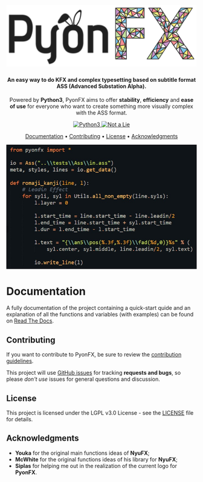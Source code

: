 
<h1 align="center">
  <img src="https://github.com/CoffeeStraw/PyonFX/blob/master/docs/source/_static/PyonFX%20Logo.png?raw=true" alt="PyonFX Logo" width="600">
</h1>

<h4 align="center">An easy way to do KFX and complex typesetting based on subtitle format ASS (Advanced Substation Alpha).</h4>
<p align="center">Powered by <b>Python3</b>, PyonFX aims to offer <b>stability</b>, <b>efficiency</b> and <b>ease of use</b> 
for everyone who want to create something more visually complex with the ASS format.</p>

<p align="center">
  <a href="https://www.python.org/">
    <img src="https://forthebadge.com/images/badges/made-with-python.svg"
         alt="Python3">
  </a>
  <a href="https://forthebadge.com">
    <img src="https://forthebadge.com/images/badges/its-not-a-lie-if-you-believe-it.svg"
         alt="Not a Lie">
  </a>
</p>

<p align="center">
  <a href="#documentation">Documentation</a> •
  <a href="#contributing">Contributing</a> •
  <a href="#license">License</a> •
  <a href="#acknowledgments">Acknowledgments</a>
</p>

<center>
<img src="https://github.com/CoffeeStraw/PyonFX/blob/master/docs/source/_static/Screenshot.jpg?raw=true" alt="Screenshot"></center>

# Documentation

A fully documentation of the project containing a quick-start quide and an explanation of all the functions and variables (with examples) can be found on [Read The Docs](http://pyonfx.rtfd.io/).

## Contributing

If you want to contribute to PyonFX, be sure to review the [contribution
guidelines](CONTRIBUTING.md).

This project will use [GitHub issues](https://github.com/CoffeeStraw/PyonFX/issues) for
tracking **requests and bugs**, so please *don't use* issues for general questions and discussion.

## License

This project is licensed under the LGPL v3.0 License - see the [LICENSE](LICENSE) file for details.

## Acknowledgments

* **Youka** for the original main functions ideas of **NyuFX**;
* **McWhite** for the original functions ideas of his library for **NyuFX**;
* **Siplas** for helping me out in the realization of the current logo for **PyonFX**.